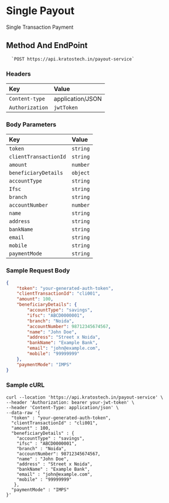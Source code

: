 # Single Payout

Single Transaction Payment

## Method And EndPoint

```http
  `POST https://api.kratostech.in/payout-service`
```

### Headers

| Key             | Value            |
| :-------------- | :--------------- |
| `Content-type`  | application/JSON |
| `Authorization` | `jwtToken`       |

### Body Parameters

| Key                   | Value    |
| :-------------------- | :------- |
| `token`               | `string` |
| `clientTransactionId` | `string` |
| `amount`              | `number` |
| `beneficiaryDetails`  | `object` |
| `accountType`         | `string` |
| `Ifsc`                | `string` |
| `branch`              | `string` |
| `accountNumber`       | `number` |
| `name`                | `string` |
| `address`             | `string` |
| `bankName`            | `string` |
| `email`               | `string` |
| `mobile`              | `string` |
| `paymentMode`         | `string` |

### Sample Request Body

```json
{
    "token": "your-generated-auth-token",
    "clientTransactionId": "cli001",
    "amount": 100,
    "beneficiaryDetails": {
        "accountType": "savings",
        "ifsc": "ABCD0000001",
        "branch": "Noida",
        "accountNumber": 98712345674567,
        "name": "John Doe",
        "address": "Street x Noida",
        "bankName": "Example Bank",
        "email": "john@example.com",
        "mobile": "99999999"
    },
    "paymentMode": "IMPS"
}
```

### Sample cURL

```curl
curl --location 'https://api.kratostech.in/payout-service' \
--header 'Authorization: bearer your-jwt-token' \
--header 'Content-Type: application/json' \
--data-raw '{
  "token" : "your-generated-auth-token",
  "clientTransactionId" : "cli001",
  "amount" : 100,
  "beneficiaryDetails" : {
    "accountType" : "savings",
    "ifsc" : "ABCD0000001",
    "branch" : "Noida",
    "accountNumber": 98712345674567,
    "name" : "John Doe",
    "address" : "Street x Noida",
    "bankName" : "Example Bank",
    "email" : "john@example.com",
    "mobile" : "99999999"
   },
  "paymentMode" : "IMPS"
}'
```
